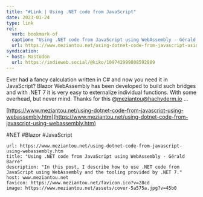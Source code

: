 ```yaml
---
title: "#Link | Using .NET code from JavaScript"
date: 2023-01-24
type: link
rel:
  verb: bookmark-of
  caption: "Using .NET code from JavaScript using WebAssembly - Gérald Barré"
  url: https://www.meziantou.net/using-dotnet-code-from-javascript-using-webassembly.htm
syndication: 
- host: Mastodon
  url: https://indieweb.social/@kiko/109742999808592889
---
```


Ever had a fancy calculation written in C# and now you need it in JavaScript? Blazor WebAssembly has been developed to build such bridges and with .NET 7 it is very easy to externalize individual functions. With some overhead, but never mind. Thanks for this @meziantou@hachyderm.io ...

[https://www.meziantou.net/using-dotnet-code-from-javascript-using-webassembly.htm](https://www.meziantou.net/using-dotnet-code-from-javascript-using-webassembly.htm)

#NET #Blazor #JavaScript

```cardlink
url: https://www.meziantou.net/using-dotnet-code-from-javascript-using-webassembly.htm
title: "Using .NET code from JavaScript using WebAssembly - Gérald Barré"
description: "In this post, I describe how to use .NET code from JavaScript using WebAssembly and the tooling provided by .NET 7."
host: www.meziantou.net
favicon: https://www.meziantou.net/favicon.ico?v=28cd
image: https://www.meziantou.net/assets/cover-5a575a.jpg?v=45b0
```
